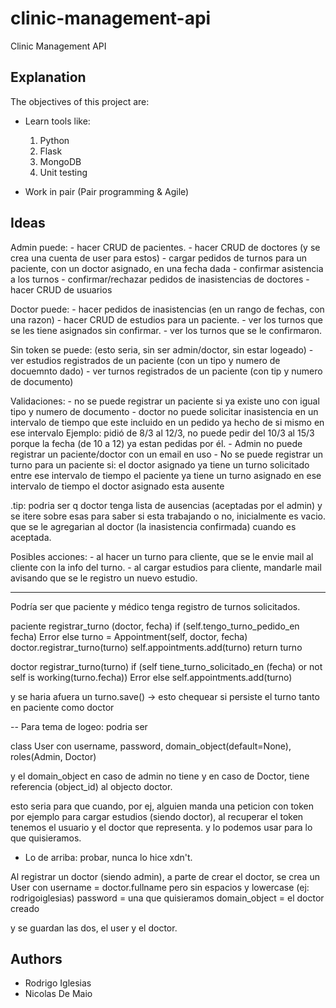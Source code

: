 # clinic-management-api
Clinic Management API

## Explanation

The objectives of this project are:
* Learn tools like:
    1. Python 
    2. Flask 
    3. MongoDB 
    4. Unit testing

* Work in pair (Pair programming & Agile)

## Ideas

Admin puede: 
    - hacer CRUD de pacientes.
    - hacer CRUD de doctores (y se crea una cuenta de user para estos)
    - cargar pedidos de turnos para un paciente, con un doctor asignado, en una fecha dada
    - confirmar asistencia a los turnos
    - confirmar/rechazar pedidos de inasistencias de doctores
    - hacer CRUD de usuarios

Doctor puede:
    - hacer pedidos de inasistencias (en un rango de fechas, con una razon)
    - hacer CRUD de estudios para un paciente.
    - ver los turnos que se les tiene asignados sin confirmar.
    - ver los turnos que se le confirmaron.

Sin token se puede: (esto seria, sin ser admin/doctor, sin estar logeado)
    - ver estudios registrados de un paciente (con un tipo y numero de docuemnto dado)
    - ver turnos registrados de un paciente (con tip y numero de documento)

Validaciones:
    - no se puede registrar un paciente si ya existe uno con igual tipo y numero de documento 
    - doctor no puede solicitar inasistencia en un intervalo de tiempo que este incluido en un
       pedido ya hecho de si mismo en ese intervalo
       Ejemplo: pidió de 8/3 al 12/3, no puede pedir del 10/3 al 15/3 porque la fecha (de 10 a 12) ya estan pedidas por él.
    - Admin no puede registrar un paciente/doctor con un email en uso
    - No se puede registrar un turno para un paciente si:
        el doctor asignado ya tiene un turno solicitado entre ese intervalo de tiempo
        el paciente ya tiene un turno asignado en ese intervalo de tiempo
        el doctor asignado esta ausente
        
.tip: podria ser q doctor tenga lista de ausencias (aceptadas por el admin)
    y se itere sobre esas para saber si esta trabajando o no, inicialmente es vacio.
    que se le agregarian al doctor (la inasistencia confirmada) cuando es aceptada.

Posibles acciones:
    - al hacer un turno para cliente, que se le envie mail al cliente con la info del turno.
    - al cargar estudios para cliente, mandarle mail avisando que se le registro un nuevo estudio.

---

Podría ser que paciente y médico tenga registro de turnos solicitados.

paciente registrar_turno (doctor, fecha)
    if (self.tengo_turno_pedido_en fecha)
        Error
    else
        turno = Appointment(self, doctor, fecha)
        doctor.registrar_turno(turno)
        self.appointments.add(turno)
        return turno

doctor registrar_turno(turno)
    if (self tiene_turno_solicitado_en (fecha) or not self is working(turno.fecha))
        Error
    else
        self.appointments.add(turno)

y se haria afuera un turno.save() -> esto chequear si persiste el turno tanto en paciente como doctor
        
--
Para tema de logeo:
podria ser

class User con username, password, domain_object(default=None), roles(Admin, Doctor)

y el domain_object en caso de admin no tiene
y en caso de Doctor, tiene referencia (object_id) al objecto doctor.

esto seria para que cuando, por ej, alguien manda una peticion con token
por ejemplo para cargar estudios (siendo doctor),
al recuperar el token tenemos el usuario y el doctor que representa.
y lo podemos usar para lo que quisieramos.

- Lo de arriba: probar, nunca lo hice xdn't.

Al registrar un doctor (siendo admin), a parte de crear el doctor,
se crea un User con
username = doctor.fullname pero sin espacios y lowercase (ej: rodrigoiglesias)
password = una que quisieramos
domain_object = el doctor creado

y se guardan las dos, el user y el doctor.

## Authors
* Rodrigo Iglesias
* Nicolas De Maio